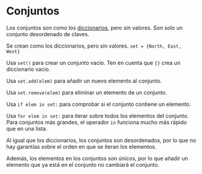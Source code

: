 # Conjuntos
Los conjuntos son como los [diccionarios](docs/scripting/dicts.md), pero sin valores. Son solo un conjunto desordenado de claves. 

Se crean como los diccionarios, pero sin valores.
`set = {North, East, West}`

Usa `set()` para crear un conjunto vacío. Ten en cuenta que `{}` crea un diccionario vacío.

Usa `set.add(elem)` para añadir un nuevo elemento al conjunto.

Usa `set.remove(elem)` para eliminar un elemento de un conjunto.

Usa `if elem in set:` para comprobar si el conjunto contiene un elemento.

Usa `for elem in set:` para iterar sobre todos los elementos del conjunto.
Para conjuntos más grandes, el operador `in` funciona mucho más rápido que en una lista.

Al igual que los diccionarios, los conjuntos son desordenados, por lo que no hay garantías sobre el orden en que se iteran los elementos.

Además, los elementos en los conjuntos son únicos, por lo que añadir un elemento que ya está en el conjunto no cambiará el conjunto.